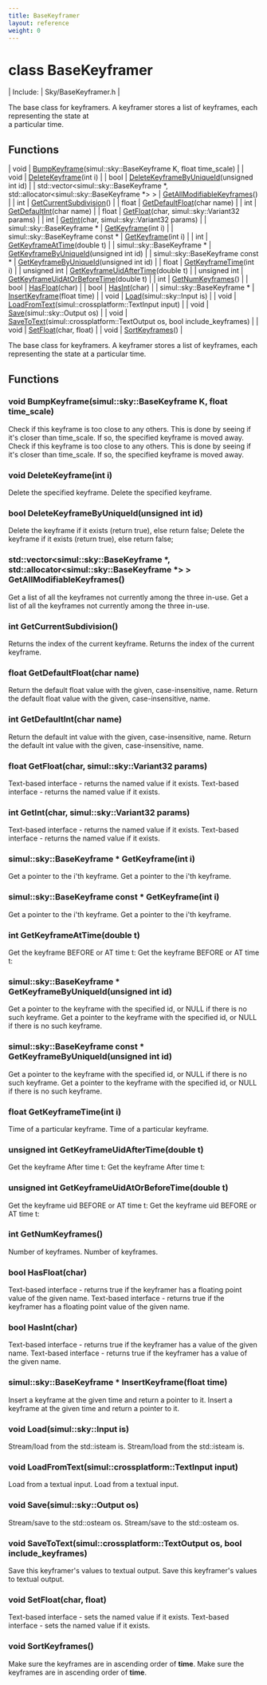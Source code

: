 ```yaml
---
title: BaseKeyframer
layout: reference
weight: 0
---
```

class BaseKeyframer
===

| Include: | Sky/BaseKeyframer.h |

The base class for keyframers. A keyframer stores a list of keyframes, each representing the state at<br>a particular time.


Functions
---

| void | [BumpKeyframe](#BumpKeyframe)(simul::sky::BaseKeyframe K, float time_scale) |
| void | [DeleteKeyframe](#DeleteKeyframe)(int i) |
| bool | [DeleteKeyframeByUniqueId](#DeleteKeyframeByUniqueId)(unsigned int id) |
| std::vector<simul::sky::BaseKeyframe *, std::allocator<simul::sky::BaseKeyframe *> > | [GetAllModifiableKeyframes](#GetAllModifiableKeyframes)() |
| int | [GetCurrentSubdivision](#GetCurrentSubdivision)() |
| float | [GetDefaultFloat](#GetDefaultFloat)(char name) |
| int | [GetDefaultInt](#GetDefaultInt)(char name) |
| float | [GetFloat](#GetFloat)(char, simul::sky::Variant32 params) |
| int | [GetInt](#GetInt)(char, simul::sky::Variant32 params) |
| simul::sky::BaseKeyframe * | [GetKeyframe](#GetKeyframe)(int i) |
| simul::sky::BaseKeyframe  const * | [GetKeyframe](#GetKeyframe)(int i) |
| int | [GetKeyframeAtTime](#GetKeyframeAtTime)(double t) |
| simul::sky::BaseKeyframe * | [GetKeyframeByUniqueId](#GetKeyframeByUniqueId)(unsigned int id) |
| simul::sky::BaseKeyframe  const * | [GetKeyframeByUniqueId](#GetKeyframeByUniqueId)(unsigned int id) |
| float | [GetKeyframeTime](#GetKeyframeTime)(int i) |
| unsigned int | [GetKeyframeUidAfterTime](#GetKeyframeUidAfterTime)(double t) |
| unsigned int | [GetKeyframeUidAtOrBeforeTime](#GetKeyframeUidAtOrBeforeTime)(double t) |
| int | [GetNumKeyframes](#GetNumKeyframes)() |
| bool | [HasFloat](#HasFloat)(char) |
| bool | [HasInt](#HasInt)(char) |
| simul::sky::BaseKeyframe * | [InsertKeyframe](#InsertKeyframe)(float time) |
| void | [Load](#Load)(simul::sky::Input is) |
| void | [LoadFromText](#LoadFromText)(simul::crossplatform::TextInput input) |
| void | [Save](#Save)(simul::sky::Output os) |
| void | [SaveToText](#SaveToText)(simul::crossplatform::TextOutput os, bool include_keyframes) |
| void | [SetFloat](#SetFloat)(char, float) |
| void | [SortKeyframes](#SortKeyframes)() |

The base class for keyframers. A keyframer stores a list of keyframes, each representing the state at
a particular time.
  


Functions
---

### <a name="BumpKeyframe"/>void BumpKeyframe(simul::sky::BaseKeyframe K, float time_scale)
Check if this keyframe is too close to any others. This is done by seeing if it's closer than time_scale.
If so, the specified keyframe is moved away.
Check if this keyframe is too close to any others. This is done by seeing if it's closer than time_scale.
If so, the specified keyframe is moved away.

### <a name="DeleteKeyframe"/>void DeleteKeyframe(int i)
Delete the specified keyframe.
Delete the specified keyframe.

### <a name="DeleteKeyframeByUniqueId"/>bool DeleteKeyframeByUniqueId(unsigned int id)
Delete the keyframe if it exists (return true), else return false;
Delete the keyframe if it exists (return true), else return false;

### <a name="GetAllModifiableKeyframes"/>std::vector<simul::sky::BaseKeyframe *, std::allocator<simul::sky::BaseKeyframe *> > GetAllModifiableKeyframes()
Get a list of all the keyframes not currently among the three in-use.
Get a list of all the keyframes not currently among the three in-use.

### <a name="GetCurrentSubdivision"/>int GetCurrentSubdivision()
Returns the index of the current keyframe.
Returns the index of the current keyframe.

### <a name="GetDefaultFloat"/>float GetDefaultFloat(char name)
Return the default float value with the given, case-insensitive, name.
Return the default float value with the given, case-insensitive, name.

### <a name="GetDefaultInt"/>int GetDefaultInt(char name)
Return the default int value with the given, case-insensitive, name.
Return the default int value with the given, case-insensitive, name.

### <a name="GetFloat"/>float GetFloat(char, simul::sky::Variant32 params)
Text-based interface - returns the named value if it exists.
Text-based interface - returns the named value if it exists.

### <a name="GetInt"/>int GetInt(char, simul::sky::Variant32 params)
Text-based interface - returns the named value if it exists.
Text-based interface - returns the named value if it exists.

### <a name="GetKeyframe"/>simul::sky::BaseKeyframe * GetKeyframe(int i)
Get a pointer to the i'th keyframe.
Get a pointer to the i'th keyframe.

### <a name="GetKeyframe"/>simul::sky::BaseKeyframe  const * GetKeyframe(int i)
Get a pointer to the i'th keyframe.
Get a pointer to the i'th keyframe.

### <a name="GetKeyframeAtTime"/>int GetKeyframeAtTime(double t)
Get the keyframe BEFORE or AT time t:
Get the keyframe BEFORE or AT time t:

### <a name="GetKeyframeByUniqueId"/>simul::sky::BaseKeyframe * GetKeyframeByUniqueId(unsigned int id)
Get a pointer to the keyframe with the specified id, or NULL if there is no such keyframe.
Get a pointer to the keyframe with the specified id, or NULL if there is no such keyframe.

### <a name="GetKeyframeByUniqueId"/>simul::sky::BaseKeyframe  const * GetKeyframeByUniqueId(unsigned int id)
Get a pointer to the keyframe with the specified id, or NULL if there is no such keyframe.
Get a pointer to the keyframe with the specified id, or NULL if there is no such keyframe.

### <a name="GetKeyframeTime"/>float GetKeyframeTime(int i)
Time of a particular keyframe.
Time of a particular keyframe.

### <a name="GetKeyframeUidAfterTime"/>unsigned int GetKeyframeUidAfterTime(double t)
Get the keyframe After time t:
Get the keyframe After time t:

### <a name="GetKeyframeUidAtOrBeforeTime"/>unsigned int GetKeyframeUidAtOrBeforeTime(double t)
Get the keyframe uid BEFORE or AT time t:
Get the keyframe uid BEFORE or AT time t:

### <a name="GetNumKeyframes"/>int GetNumKeyframes()
Number of keyframes.
Number of keyframes.

### <a name="HasFloat"/>bool HasFloat(char)
Text-based interface - returns true if the keyframer has a floating point value of the given name.
Text-based interface - returns true if the keyframer has a floating point value of the given name.

### <a name="HasInt"/>bool HasInt(char)
Text-based interface - returns true if the keyframer has a value of the given name.
Text-based interface - returns true if the keyframer has a value of the given name.

### <a name="InsertKeyframe"/>simul::sky::BaseKeyframe * InsertKeyframe(float time)
Insert a keyframe at the given time and return a pointer to it.
Insert a keyframe at the given time and return a pointer to it.

### <a name="Load"/>void Load(simul::sky::Input is)
Stream/load from the std::isteam is.
Stream/load from the std::isteam is.

### <a name="LoadFromText"/>void LoadFromText(simul::crossplatform::TextInput input)
Load from a textual input.
Load from a textual input.

### <a name="Save"/>void Save(simul::sky::Output os)
Stream/save  to the std::osteam os.
Stream/save  to the std::osteam os.

### <a name="SaveToText"/>void SaveToText(simul::crossplatform::TextOutput os, bool include_keyframes)
Save this keyframer's values to textual output.
Save this keyframer's values to textual output.

### <a name="SetFloat"/>void SetFloat(char, float)
Text-based interface - sets the named value if it exists.
Text-based interface - sets the named value if it exists.

### <a name="SortKeyframes"/>void SortKeyframes()
Make sure the keyframes are in ascending order of **time**.
Make sure the keyframes are in ascending order of **time**.
